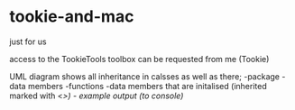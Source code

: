 # tookie-and-mac
just for us


access to the TookieTools toolbox can be requested from me (Tookie)

UML diagram shows all inheritance in calsses as well as there;
	-package
	-data members
	-functions
	-data members that are initalised (inherited marked with <<i>>)
	- example output (to console)